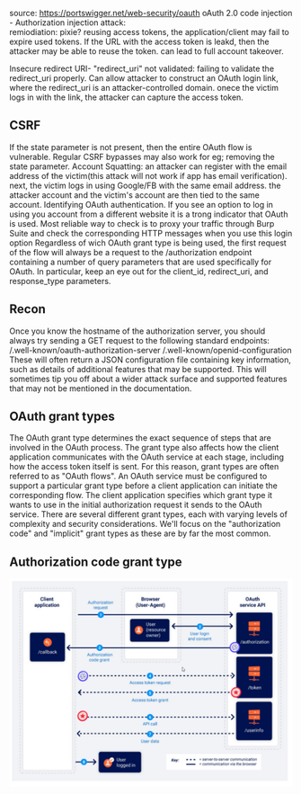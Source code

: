 source: https://portswigger.net/web-security/oauth
oAuth 2.0 code injection - Authorization injection attack:  
remiodiation: pixie?
reusing access tokens, the application/client may fail to expire used tokens. If the URL with the access token is leakd, then the attacker may be able to reuse the token. can lead to full account takeover.

Insecure redirect URI- "redirect_uri" not validated: failing to validate the redirect_uri properly. Can allow attacker to construct an OAuth login link, where the redirect_uri is an attacker-controlled domain. onece the victim logs in with the link, the attacker can capture the access token.

## CSRF

If the state parameter is not present, then the entire OAuth flow is vulnerable.
Regular CSRF bypasses may also work for eg; removing the state parameter.
Account Squatting: an attacker can register with the email address of the victim(this attack will not work if app has email verification). next, the victim logs in using Google/FB with the same email address. the attacker account and the victim's account are then tied to the same account.
Identifying OAuth authentication.
If you see an option to log in using you account from a different website it is a trong indicator that OAuth is used. Most reliable way to check is to proxy your traffic through Burp Suite and check the corresponding HTTP messages when you use this login option Regardless of wich OAuth grant type is being used, the first request of the flow will always be a request to the /authorization endpoint containing a number of query parameters that are used specifically for OAuth. In particular, keep an eye out for the client_id, redirect_uri, and response_type parameters.

## Recon

Once you know the hostname of the authorization server, you should always try sending a GET request to the following standard endpoints:
/.well-known/oauth-authorization-server
/.well-known/openid-configuration
These will often return a JSON configuration file containing key information, such as details of additional features that may be supported. This will sometimes tip you off about a wider attack surface and supported features that may not be mentioned in the documentation.

## OAuth grant types

The OAuth grant type determines the exact sequence of steps that are involved in the OAuth process. The grant type also affects how the client application communicates with the OAuth service at each stage, including how the access token itself is sent. For this reason, grant types are often referred to as "OAuth flows".
An OAuth service must be configured to support a particular grant type before a client application can initiate the corresponding flow. The client application specifies which grant type it wants to use in the initial authorization request it sends to the OAuth service.
There are several different grant types, each with varying levels of complexity and security considerations. We'll focus on the "authorization code" and "implicit" grant types as these are by far the most common.

## Authorization code grant type

![Authorization code grant type!](/assets/Authorization%20code%20grant%20type.png)

